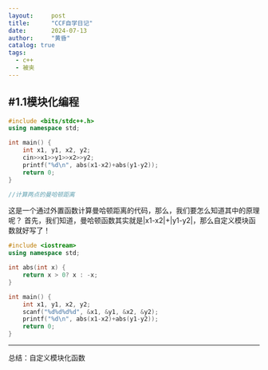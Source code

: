 ```yaml
---
layout:     post
title:      "CCF自学日记"
date:       2024-07-13
author:     "黄昏"
catalog: true
tags:
  - c++
  - 被夹
---
```


#1.1模块化编程
---
```cpp
#include <bits/stdc++.h>
using namespace std;

int main() {
    int x1, y1, x2, y2;
    cin>>x1>>y1>>x2>>y2;
    printf("%d\n", abs(x1-x2)+abs(y1-y2));
    return 0;
} 

//计算两点的曼哈顿距离
```
这是一个通过外置函数计算曼哈顿距离的代码，那么，我们要怎么知道其中的原理呢？
首先，我们知道，曼哈顿函数其实就是|x1-x2|+|y1-y2|，那么自定义模块函数就好写了！
```cpp
#include <iostream>
using namespace std;

int abs(int x) {
    return x > 0? x : -x;
}

int main() {
    int x1, y1, x2, y2;
    scanf("%d%d%d%d", &x1, &y1, &x2, &y2);
    printf("%d\n", abs(x1-x2)+abs(y1-y2));
    return 0;
} 

```
---
总结：自定义模块化函数
